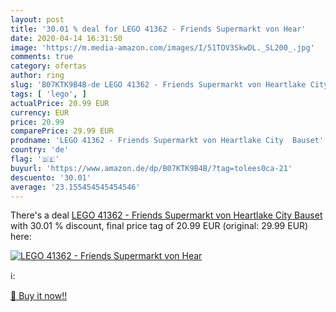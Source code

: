 ```yaml
---
layout: post
title: '30.01 % deal for LEGO 41362 - Friends Supermarkt von Hear'
date: 2020-04-14 16:31:50
image: 'https://m.media-amazon.com/images/I/51TOV3SkwDL._SL200_.jpg'
comments: true
category: ofertas
author: ring
slug: 'B07KTK9B4B-de LEGO 41362 - Friends Supermarkt von Heartlake City Bauset'
tags: [ 'lego', ]
actualPrice: 20.99 EUR
currency: EUR
price: 20.99
comparePrice: 29.99 EUR
prodname: 'LEGO 41362 - Friends Supermarkt von Heartlake City  Bauset'
country: 'de'
flag: '🇩🇪'
buyurl: 'https://www.amazon.de/dp/B07KTK9B4B/?tag=tolees0ca-21'
descuento: '30.01'
average: '23.155454545454546'
---
```


There's a deal [LEGO 41362 - Friends Supermarkt von Heartlake City  Bauset](https://www.amazon.de/dp/B07KTK9B4B/?tag=tolees0ca-21)  with  30.01 % discount, final price tag of  20.99 EUR (original: 29.99 EUR) here:

[![LEGO 41362 - Friends Supermarkt von Hear](https://m.media-amazon.com/images/I/51TOV3SkwDL._SL200_.jpg)](https://www.amazon.de/dp/B07KTK9B4B/?tag=tolees0ca-21)

ℹ️:


[🛒 Buy it now!!](https://www.amazon.de/dp/B07KTK9B4B/?tag=tolees0ca-21)
